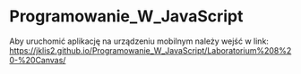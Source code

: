 # Programowanie_W_JavaScript
Aby uruchomić aplikację na urządzeniu mobilnym należy wejść w link: https://jklis2.github.io/Programowanie_W_JavaScript/Laboratorium%208%20-%20Canvas/
